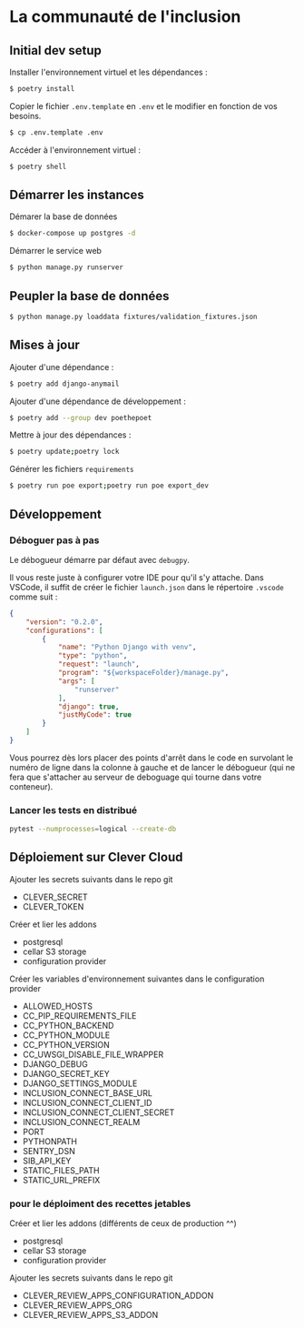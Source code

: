 # La communauté de l'inclusion

## Initial dev setup

Installer l'environnement virtuel et les dépendances :

```bash
$ poetry install
```

Copier le fichier `.env.template` en `.env` et le modifier en fonction de vos besoins.

```bash
$ cp .env.template .env
```

Accéder à l'environnement virtuel :

```bash
$ poetry shell
```

## Démarrer les instances

Démarer la base de données

```bash
$ docker-compose up postgres -d
```

Démarrer le service web

```bash
$ python manage.py runserver
```

## Peupler la base de données

```bash
$ python manage.py loaddata fixtures/validation_fixtures.json
```
## Mises à jour

Ajouter d'une dépendance :

```bash
$ poetry add django-anymail
```

Ajouter d'une dépendance de développement :

```bash
$ poetry add --group dev poethepoet
```

Mettre à jour des dépendances :

```bash
$ poetry update;poetry lock
```

Générer les fichiers `requirements`

```bash
$ poetry run poe export;poetry run poe export_dev
```

## Développement

### Déboguer pas à pas

Le débogueur démarre par défaut avec `debugpy`.

Il vous reste juste à configurer votre IDE pour qu'il s'y attache. Dans VSCode, il suffit de créer le fichier `launch.json` dans le répertoire `.vscode` comme suit :

```json
{
    "version": "0.2.0",
    "configurations": [
        {
            "name": "Python Django with venv",
            "type": "python",
            "request": "launch",
            "program": "${workspaceFolder}/manage.py",
            "args": [
                "runserver"
            ],
            "django": true,
            "justMyCode": true
        }
    ]
}

```

Vous pourrez dès lors placer des points d'arrêt dans le code en survolant le numéro de ligne dans la colonne à gauche et de lancer le débogueur (qui ne fera que s'attacher au serveur de deboguage qui tourne dans votre conteneur).

### Lancer les tests en distribué

```bash
pytest --numprocesses=logical --create-db
```

## Déploiement sur Clever Cloud

Ajouter les secrets suivants dans le repo git

- CLEVER_SECRET
- CLEVER_TOKEN

Créer et lier les addons

- postgresql
- cellar S3 storage
- configuration provider

Créer les variables d'environnement suivantes dans le configuration provider

- ALLOWED_HOSTS
- CC_PIP_REQUIREMENTS_FILE
- CC_PYTHON_BACKEND
- CC_PYTHON_MODULE
- CC_PYTHON_VERSION
- CC_UWSGI_DISABLE_FILE_WRAPPER
- DJANGO_DEBUG
- DJANGO_SECRET_KEY
- DJANGO_SETTINGS_MODULE
- INCLUSION_CONNECT_BASE_URL
- INCLUSION_CONNECT_CLIENT_ID
- INCLUSION_CONNECT_CLIENT_SECRET
- INCLUSION_CONNECT_REALM
- PORT
- PYTHONPATH
- SENTRY_DSN
- SIB_API_KEY
- STATIC_FILES_PATH
- STATIC_URL_PREFIX

### pour le déploiment des recettes jetables

Créer et lier les addons (différents de ceux de production ^^)

- postgresql
- cellar S3 storage
- configuration provider

Ajouter les secrets suivants dans le repo git

- CLEVER_REVIEW_APPS_CONFIGURATION_ADDON
- CLEVER_REVIEW_APPS_ORG
- CLEVER_REVIEW_APPS_S3_ADDON
